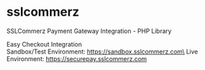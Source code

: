 # sslcommerz
SSLCommerz Payment Gateway Integration - PHP Library

Easy Checkout Integration\
Sandbox/Test Environment: https://sandbox.sslcommerz.com\
Live Environment: https://securepay.sslcommerz.com
